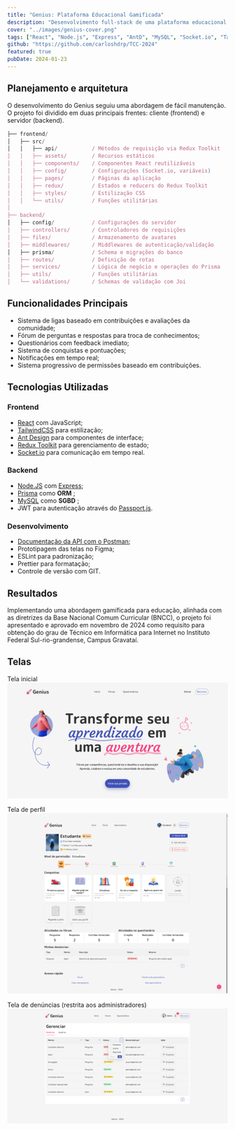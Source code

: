 ```yaml
---
title: "Genius: Plataforma Educacional Gamificada"
description: "Desenvolvimento full-stack de uma plataforma educacional que implementa gamificação, sistema de permissões e comunicação em tempo real."
cover: "../images/genius-cover.png"
tags: ["React", "Node.js", "Express", "AntD", "MySQL", "Socket.io", "TailwindCSS", "Prisma"]
github: "https://github.com/carloshdrp/TCC-2024"
featured: true
pubDate: 2024-01-23
---
```


## Planejamento e arquitetura
O desenvolvimento do Genius seguiu uma abordagem de fácil manutenção. O projeto foi dividido em duas principais frentes: cliente (frontend) e servidor (backend).
``` js
├── frontend/             
│   ├── src/
│   │   ├── api/           / Métodos de requisição via Redux Toolkit
│   │   ├── assets/        / Recursos estáticos
│   │   ├── components/    / Componentes React reutilizáveis
│   │   ├── config/        / Configurações (Socket.io, variáveis)
│   │   ├── pages/         / Páginas da aplicação
│   │   ├── redux/         / Estados e reducers do Redux Toolkit
│   │   ├── styles/        / Estilização CSS
│   │   └── utils/         / Funções utilitárias
│
├── backend/               
│   ├── config/            / Configurações do servidor
│   ├── controllers/       / Controladores de requisições
│   ├── files/             / Armazenamento de avatares
│   ├── middlewares/       / Middlewares de autenticação/validação
│   ├── prisma/            / Schema e migrações do banco
│   ├── routes/            / Definição de rotas
│   ├── services/          / Lógica de negócio e operações do Prisma
│   ├── utils/             / Funções utilitárias
│   └── validations/       / Schemas de validação com Joi
```

## Funcionalidades Principais

- Sistema de ligas baseado em contribuições e avaliações da comunidade;
- Fórum de perguntas e respostas para troca de conhecimentos;
- Questionários com feedback imediato;
- Sistema de conquistas e pontuações;
- Notificações em tempo real;
- Sistema progressivo de permissões baseado em contribuições.

## Tecnologias Utilizadas

### Frontend
- <a href="https://react.dev" target="_blank" rel="noopener noreferrer">React</a> com JavaScript;
- <a href="https://tailwindcss.com" target="_blank" rel="noopener noreferrer">TailwindCSS</a> para estilização;
- <a href="https://ant.design" target="_blank" rel="noopener noreferrer">Ant Design</a> para componentes de interface;
- <a href="https://redux-toolkit.js.org" target="_blank" rel="noopener noreferrer">Redux Toolkit</a> para gerenciamento de estado;
- <a href="https://socket.io" target="_blank" rel="noopener noreferrer">Socket.io</a> para comunicação em tempo real.

### Backend
- <a href="https://nodejs.org/pt" target="_blank" rel="noopener noreferrer">Node.JS</a> com <a href="http://expressjs.com/pt-br/" target="_blank" rel="noopener noreferrer">Express</a>;
- <a href="https://www.prisma.io" target="_blank" rel="noopener noreferrer">Prisma</a> como **ORM** ;
- <a href="https://www.mysql.com" target="_blank" rel="noopener noreferrer">MySQL</a> como **SGBD** ;
- JWT para autenticação através do <a href="https://www.passportjs.org" target="_blank" rel="noopener noreferrer">Passport.js</a>.

### Desenvolvimento
- [Documentação da API com o Postman](https://documenter.getpostman.com/view/26689861/2sAYJ4igB1);
- Prototipagem das telas no Figma;
- ESLint para padronização;
- Prettier para formatação;
- Controle de versão com GIT.

## Resultados
Implementando uma abordagem gamificada para educação, alinhada com as diretrizes da Base Nacional Comum Curricular (BNCC), o projeto foi apresentado e aprovado em novembro de 2024 como requisito para obtenção do grau de Técnico em Informática para Internet no Instituto Federal Sul-rio-grandense, Campus Gravataí.

## Telas
Tela inicial
![](../images/genius-cover.png)

Tela de perfil
![](../images/genius-profile.png)

Tela de denúncias (restrita aos administradores)
![](../images/genius-report-table.png)
